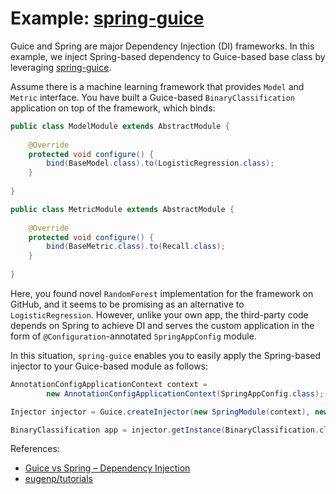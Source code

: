 Example: [spring-guice](https://github.com/spring-projects/spring-guice)
===

Guice and Spring are major Dependency Injection (DI) frameworks. In this example, we inject Spring-based dependency to Guice-based base class by leveraging [spring-guice](https://github.com/spring-projects/spring-guice).

Assume there is a machine learning framework that provides `Model` and `Metric` interface. You have built a Guice-based `BinaryClassification` application on top of the framework, which binds:

```java
public class ModelModule extends AbstractModule {
    
    @Override 
    protected void configure() {
        bind(BaseModel.class).to(LogisticRegression.class);
    }
    
}
```

```java
public class MetricModule extends AbstractModule {
    
    @Override 
    protected void configure() {
        bind(BaseMetric.class).to(Recall.class);
    }
    
}
```

Here, you found novel `RandomForest` implementation for the framework on GitHub, and it seems to be promising as an alternative to `LogisticRegression`. However, unlike your own app, the third-party code depends on Spring to achieve DI and serves the custom application in the form of `@Configuration`-annotated `SpringAppConfig` module.

In this situation, `spring-guice` enables you to easily apply the Spring-based injector to your Guice-based module as follows:

```java
AnnotationConfigApplicationContext context = 
        new AnnotationConfigApplicationContext(SpringAppConfig.class);

Injector injector = Guice.createInjector(new SpringModule(context), new MetricModule());

BinaryClassification app = injector.getInstance(BinaryClassification.class);
```

References:

- [Guice vs Spring – Dependency Injection](https://www.baeldung.com/guice-spring-dependency-injection)
- [eugenp/tutorials](https://github.com/eugenp/tutorials)
